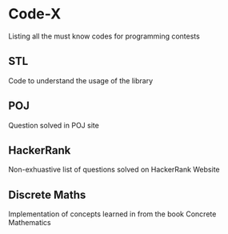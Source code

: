 Code-X
======

Listing all the must know codes for programming contests

STL
----
Code to understand the usage of the library

POJ
---
Question solved in POJ site

HackerRank
-----------
Non-exhuastive list of questions solved on HackerRank Website

Discrete Maths
---------------
Implementation of concepts learned in from the book Concrete Mathematics